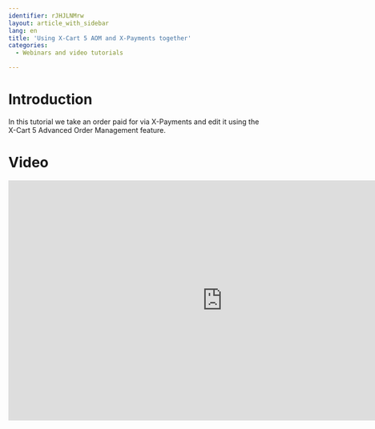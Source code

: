 ```yaml
---
identifier: rJHJLNMrw
layout: article_with_sidebar
lang: en
title: 'Using X-Cart 5 AOM and X-Payments together'
categories:
  - Webinars and video tutorials

---
```



# Introduction

In this tutorial we take an order paid for via X-Payments and edit it using the X-Cart 5 Advanced Order Management feature.

# Video

<iframe class="youtube-player" type="text/html" style="width: 853px; height: 480px" src="https://www.youtube.com/embed/pmmCHyq-KzQ" frameborder="0"></iframe>